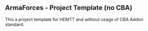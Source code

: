 ## ArmaForces - Project Template (no CBA)

This a project template for HEMTT and without usage of CBA Addon standard.
